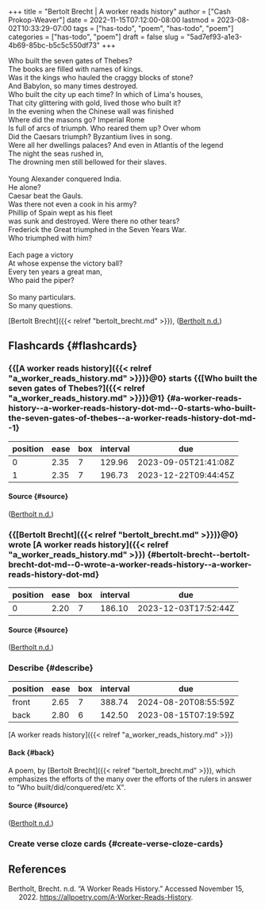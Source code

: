 +++
title = "Bertolt Brecht | A worker reads history"
author = ["Cash Prokop-Weaver"]
date = 2022-11-15T07:12:00-08:00
lastmod = 2023-08-02T10:33:29-07:00
tags = ["has-todo", "poem", "has-todo", "poem"]
categories = ["has-todo", "poem"]
draft = false
slug = "5ad7ef93-a1e3-4b69-85bc-b5c5c550df73"
+++

<div class="verse">

Who built the seven gates of Thebes?<br />
The books are filled with names of kings.<br />
Was it the kings who hauled the craggy blocks of stone?<br />
And Babylon, so many times destroyed.<br />
Who built the city up each time? In which of Lima's houses,<br />
That city glittering with gold, lived those who built it?<br />
In the evening when the Chinese wall was finished<br />
Where did the masons go? Imperial Rome<br />
Is full of arcs of triumph. Who reared them up? Over whom<br />
Did the Caesars triumph? Byzantium lives in song.<br />
Were all her dwellings palaces? And even in Atlantis of the legend<br />
The night the seas rushed in,<br />
The drowning men still bellowed for their slaves.<br />
<br />
Young Alexander conquered India.<br />
He alone?<br />
Caesar beat the Gauls.<br />
Was there not even a cook in his army?<br />
Phillip of Spain wept as his fleet<br />
was sunk and destroyed. Were there no other tears?<br />
Frederick the Great triumphed in the Seven Years War.<br />
Who triumphed with him?<br />
<br />
Each page a victory<br />
At whose expense the victory ball?<br />
Every ten years a great man,<br />
Who paid the piper?<br />
<br />
So many particulars.<br />
So many questions.<br />

</div>

[Bertolt Brecht]({{< relref "bertolt_brecht.md" >}}), (<a href="#citeproc_bib_item_1">Bertholt n.d.</a>)


## Flashcards {#flashcards}


### {{[A worker reads history]({{< relref "a_worker_reads_history.md" >}})}@0} starts {{[Who built the seven gates of Thebes?]({{< relref "a_worker_reads_history.md" >}})}@1} {#a-worker-reads-history--a-worker-reads-history-dot-md--0-starts-who-built-the-seven-gates-of-thebes--a-worker-reads-history-dot-md--1}

| position | ease | box | interval | due                  |
|----------|------|-----|----------|----------------------|
| 0        | 2.35 | 7   | 129.96   | 2023-09-05T21:41:08Z |
| 1        | 2.35 | 7   | 196.73   | 2023-12-22T09:44:45Z |


#### Source {#source}

(<a href="#citeproc_bib_item_1">Bertholt n.d.</a>)


### {{[Bertolt Brecht]({{< relref "bertolt_brecht.md" >}})}@0} wrote [A worker reads history]({{< relref "a_worker_reads_history.md" >}}) {#bertolt-brecht--bertolt-brecht-dot-md--0-wrote-a-worker-reads-history--a-worker-reads-history-dot-md}

| position | ease | box | interval | due                  |
|----------|------|-----|----------|----------------------|
| 0        | 2.20 | 7   | 186.10   | 2023-12-03T17:52:44Z |


#### Source {#source}

(<a href="#citeproc_bib_item_1">Bertholt n.d.</a>)


### Describe {#describe}

| position | ease | box | interval | due                  |
|----------|------|-----|----------|----------------------|
| front    | 2.65 | 7   | 388.74   | 2024-08-20T08:55:59Z |
| back     | 2.80 | 6   | 142.50   | 2023-08-15T07:19:59Z |

[A worker reads history]({{< relref "a_worker_reads_history.md" >}})


#### Back {#back}

A poem, by [Bertolt Brecht]({{< relref "bertolt_brecht.md" >}}), which emphasizes the efforts of the many over the efforts of the rulers in answer to "Who built/did/conquered/etc X".


#### Source {#source}

(<a href="#citeproc_bib_item_1">Bertholt n.d.</a>)


### Create verse cloze cards {#create-verse-cloze-cards}

## References

<style>.csl-entry{text-indent: -1.5em; margin-left: 1.5em;}</style><div class="csl-bib-body">
  <div class="csl-entry"><a id="citeproc_bib_item_1"></a>Bertholt, Brecht. n.d. “A Worker Reads History.” Accessed November 15, 2022. <a href="https://allpoetry.com/A-Worker-Reads-History">https://allpoetry.com/A-Worker-Reads-History</a>.</div>
</div>
